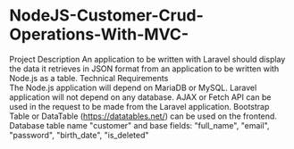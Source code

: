 # NodeJS-Customer-Crud-Operations-With-MVC-
Project Description  An application to be written with Laravel should display the data it retrieves in JSON format from an application to be written with Node.js as a table.  Technical Requirements  
The Node.js application will depend on MariaDB or MySQL. 
Laravel application will not depend on any database. 
AJAX or Fetch API can be used in the request to be made from the Laravel application.
Bootstrap Table or DataTable (https://datatables.net/) can be used on the frontend.
Database table name "customer" and base fields: "full_name", "email", "password", "birth_date", "is_deleted"
